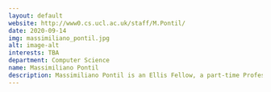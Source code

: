 ```yaml
---
layout: default
website: http://www0.cs.ucl.ac.uk/staff/M.Pontil/
date: 2020-09-14
img: massimiliano_pontil.jpg
alt: image-alt
interests: TBA
department: Computer Science
name: Massimiliano Pontil
description: Massimiliano Pontil is an Ellis Fellow, a part-time Professor in the Department of Computer Science, and a Senior Researcher at Istituto Italiano di Tecnologia (IIT). His research interests are in machine learning theory and algorithms, with a recent focus on statistical learning theory, meta-learning, hyperparameter optimization and algorithmic fairness. He was awarded the Best Paper Runner Up Award from ICML 2013, an EPSRC Advanced Research Fellowship in 2006-2011, and the Edoardo R. Caianiello Award for the Best Italian PhD Thesis on Connectionism in 2002. He supervises 3 PhD students and 1 postdoc at UCL, and 4 Phd students and 3 postdocs at IIT. He is regularly on the programme committee of the main machine learning conferences (COLT, ICML and NeurIPS), editorial board of the ML Journal, Statistics and Computing, JMLR, and Scientific Advisory Board, MPI for Intelligent Systems.
---
```

